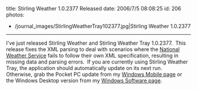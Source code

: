 title: Stirling Weather 1.0.2377 Released
date: 2006/7/5 08:08:25
id: 206
photos:
- /journal_images/StirlingWeatherTray102377.jpg|Stirling Weather 1.0.2377
---
I've just released Stirling Weather and Stirling Weather Tray 1.0.2377.  This release fixes the XML parsing to deal with scenarios where the [National Weather Service](http://www.weather.gov) fails to follow their own XML specification, resulting in missing data and parsing errors.  If you are currently using Stirling Weather Tray, the application should automatically update on its next run.  Otherwise, grab the Pocket PC update from my [Windows Mobile page](WindowsMobileSoftware.aspx) or the Windows Desktop version from my [Windows Software page](Windows.aspx).